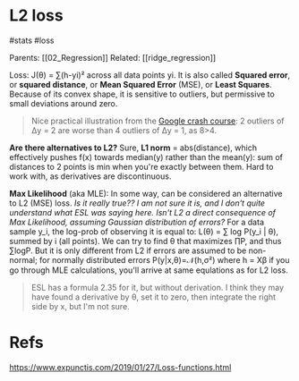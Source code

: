 # L2 loss

#stats #loss

Parents: [[02_Regression]]
Related: [[ridge_regression]]

Loss: J(θ) = ∑(h-yi)² across all data points yi. It is also called **Squared error**, or **squared distance**, or **Mean Squared Error** (MSE), or **Least Squares**. Because of its convex shape, it is sensitive to outliers, but permissive to small deviations around zero.

> Nice practical illustration from the [Google crash course](https://developers.google.com/machine-learning/crash-course/): 2 outliers of Δy = 2 are worse than 4 outliers of Δy = 1, as 8>4. 

**Are there alternatives to L2?** Sure, **L1 norm** = abs(distance), which effectively pushes f(x) towards median(y) rather than the mean(y): sum of distances to 2 points is min when you're exactly between them. Hard to work with, as derivatives are discontinuous.

**Max Likelihood** (aka MLE): In some way, can be considered an alternative to L2 (MSE) loss. _Is it really true?? I am not sure it is, and I don't quite understand what ESL was saying here. Isn't L2 a direct consequence of Max Likelihood, assuming Gaussian distribution of errors?_ For a data sample y_i, the log-prob of observing it is equal to: L(θ) = ∑ log P(y_i | θ), summed by i (all points). We can try to find θ that maximizes ∏P, and thus ∑logP. But it is only different from L2 if errors are assumed to be non-normal; for normally distributed errors P(y|x,θ)=𝒩(h,σ²) where h = Xβ if you go through MLE calculations, you'll arrive at same equlations as for L2 loss.

> ESL has a formula 2.35 for it, but without derivation. I think they may have found a derivative by θ, set it to zero, then integrate the right side by x, but I'm not sure.

# Refs

https://www.expunctis.com/2019/01/27/Loss-functions.html